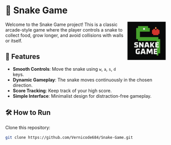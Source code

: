 # 🐍 Snake Game

<img align="right" src="Snake Game.png" alt="Snake Game Logo" width="120" style="vertical-align: top; margin-bottom: 50px;" />

<p style="margin-bottom: 20px;">
Welcome to the Snake Game project! This is a classic arcade-style game where the player controls a snake to collect food, grow longer, and avoid collisions with walls or itself.
</p>

## 🚀 Features
- **Smooth Controls**: Move the snake using `w`, `a`, `s`, `d` keys.
- **Dynamic Gameplay**: The snake moves continuously in the chosen direction.
- **Score Tracking**: Keep track of your high score.
- **Simple Interface**: Minimalist design for distraction-free gameplay.

## 🛠️ How to Run

Clone this repository:

```bash
git clone https://github.com/Vernicode684/Snake-Game.git

